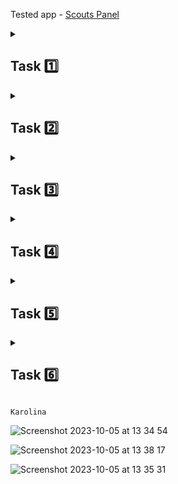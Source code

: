 Tested app - [Scouts Panel](https://scouts-test.futbolkolektyw.pl/en)

<details>
<summary> <h2> Task 1️⃣ </h2> </summary>

 <b> Software configuration </b> <br>
 
 - installing and configuring: python, IDE PyCharm, Chrome webdriver, Git and Github Desktop
 - cloning and publishing the repository
 - installing selenium and pytest
 - editing readme for the first time 🤓

[quiz score:](https://getistqb.com/quiz-purpurowy/) 12/14 👌
</details>

<details>
<summary> <h2> Task 2️⃣ </h2> </summary>

<b> Selectors </b> <br>

- creating a new branch in the project
- searching for the first selectors 🔍

<details> 
<summary> remind_password_hyperlink_xpath: </summary>
 
`//*[text()='Remind password']`    
`//*[contains(@class, 'MuiTypography-root MuiLink-root')`       
`//*/div[1]/a`      
</details>

<details> 
<summary> password_field_xpath: </summary>

`//*[@id='password']`     
`//*[@name='password']`       
`//input[@type='password']`     
</details>

<details> 
<summary> login_field_xpath: </summary>

`//*[@id='login']`     
`//*[@name='login']`      
`//*[@class="MuiInputBase-input MuiInput-input"]`     
</details>

<details> 
<summary> sign_in_button_xpath: </summary>

`//*/button/span[1]`      
`//*[text()='Sign in']`     
`//*[@type='submit']`       
</details>

<details> 
<summary> english_language_xpath: </summary>

`//*[text()="English"]`      
`//*/form/div/div[2]/div`       
`//*[@class="MuiInputBase-root MuiInput-root MuiInput-underline jss6"]`     
</details>

<details> 
<summary> scouts_panel_text_xpath: </summary>

`//h5`     
`//*/div/div[1]/h5`       
`//*[contains(@class, "gutterBottom")]`        
</details>

</details>

<details>
<summary> <h2> Task 3️⃣ </h2> </summary>

- running first tests
- assertion e.g.: <br>
  
```
def title_of_page(self):    
    self.wait_for_element_to_be_clickable(self.activity_tab_xpath)       
    assert self.get_page_title(self.dashboard_url) == self.expected_dashboard_title
```

```
def title_of_polish_page(self):       
    self.click_on_the_element(self.polski_xpath)       
    assert self.get_page_title(self.polish_url) == self.polish_expected_title
```
  
</details>

<details>
<summary> <h2> Task 4️⃣ </h2> </summary>

- refactor
- debugger
- [writing code based on test cases](https://github.com/karolinaszy/automated_tests_challenge/tree/main/test_cases) 
- writing [test cases](https://drive.google.com/drive/u/1/folders/1987MHeKnAwviBS8oxVPAMrAryYXPj8IF)
- python screenshot method
- generating a html report
</details>

<details>
<summary> <h2> Task 5️⃣ </h2> </summary>

- smoke tests
- running test suites
- running [tests](https://drive.google.com/file/d/13aJzHGkX2HwzhGPzgNo445Cs0X7INIpQ/view?usp=drive_link) with robot framework
</details>

<details>
<summary> <h2> Task 6️⃣ </h2> </summary>

- [reporting bugs](https://docs.google.com/spreadsheets/d/1mclDrxefSIJAC0EKxuxXirdDfHzRAEqVYnNXRTJoioM/edit?usp=drive_link)
- creating [test report](https://docs.google.com/document/d/1IjToNUgOsPWFYkPxW15xxxq9d8cY5Wfbq8Z207qKfBE/edit?usp=drive_link)
</details>

`Karolina`

![Screenshot 2023-10-05 at 13 34 54](https://github.com/karolinaszy/automated_tests_challenge/assets/135064013/7187151c-c104-4e26-9fd3-a51c110e5235)

![Screenshot 2023-10-05 at 13 38 17](https://github.com/karolinaszy/automated_tests_challenge/assets/135064013/7ee2d2eb-89b2-4bf2-a9b0-9c898d507edd)

![Screenshot 2023-10-05 at 13 35 31](https://github.com/karolinaszy/automated_tests_challenge/assets/135064013/820e6774-16b8-4e0c-9af1-9ec5a47fcdf1)
